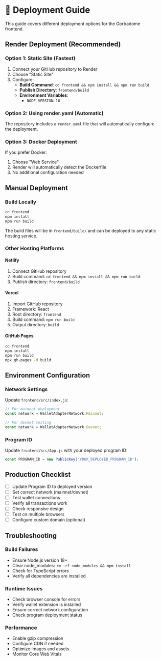 # 🚀 Deployment Guide

This guide covers different deployment options for the Gorbadome frontend.

## Render Deployment (Recommended)

### Option 1: Static Site (Fastest)
1. Connect your GitHub repository to Render
2. Choose "Static Site"
3. Configure:
   - **Build Command**: `cd frontend && npm install && npm run build`
   - **Publish Directory**: `frontend/build`
   - **Environment Variables**: 
     - `NODE_VERSION`: `18`

### Option 2: Using render.yaml (Automatic)
The repository includes a `render.yaml` file that will automatically configure the deployment.

### Option 3: Docker Deployment
If you prefer Docker:
1. Choose "Web Service" 
2. Render will automatically detect the Dockerfile
3. No additional configuration needed

## Manual Deployment

### Build Locally
```bash
cd frontend
npm install
npm run build
```

The build files will be in `frontend/build/` and can be deployed to any static hosting service.

### Other Hosting Platforms

#### Netlify
1. Connect GitHub repository
2. Build command: `cd frontend && npm install && npm run build`
3. Publish directory: `frontend/build`

#### Vercel
1. Import GitHub repository
2. Framework: React
3. Root directory: `frontend`
4. Build command: `npm run build`
5. Output directory: `build`

#### GitHub Pages
```bash
cd frontend
npm install
npm run build
npx gh-pages -d build
```

## Environment Configuration

### Network Settings
Update `frontend/src/index.js`:
```javascript
// For mainnet deployment
const network = WalletAdapterNetwork.Mainnet;

// For devnet testing  
const network = WalletAdapterNetwork.Devnet;
```

### Program ID
Update `frontend/src/App.js` with your deployed program ID:
```javascript
const PROGRAM_ID = new PublicKey('YOUR_DEPLOYED_PROGRAM_ID');
```

## Production Checklist

- [ ] Update Program ID to deployed version
- [ ] Set correct network (mainnet/devnet)
- [ ] Test wallet connections
- [ ] Verify all transactions work
- [ ] Check responsive design
- [ ] Test on multiple browsers
- [ ] Configure custom domain (optional)

## Troubleshooting

### Build Failures
- Ensure Node.js version 18+
- Clear node_modules: `rm -rf node_modules && npm install`
- Check for TypeScript errors
- Verify all dependencies are installed

### Runtime Issues
- Check browser console for errors
- Verify wallet extension is installed
- Ensure correct network configuration
- Check program deployment status

### Performance
- Enable gzip compression
- Configure CDN if needed
- Optimize images and assets
- Monitor Core Web Vitals 